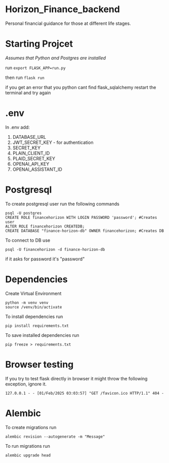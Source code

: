 # Horizon_Finance_backend

Personal financial guidance for those at different life stages.

# Starting Projcet

_Assumes that Python and Postgres are installed_

run
`export FLASK_APP=run.py  `

then run
`flask run `

if you get an error that you python cant find flask_sqlalchemy restart the terminal and try again

# .env

In .env add:

1. DATABASE_URL
2. JWT_SECRET_KEY - for authentication
3. SECRET_KEY
4. PLAIN_CLIENT_ID
5. PLAID_SECRET_KEY
6. OPENAI_API_KEY
7. OPENAI_ASSISTANT_ID

# Postgresql

To create postgresql user run the following commands

```
psql -U postgres
CREATE ROLE financehorizon WITH LOGIN PASSWORD 'password'; #Creates user
ALTER ROLE financehorizon CREATEDB;
CREATE DATABASE "finance-horizon-db" OWNER financehorizon; #Creates DB
```

To connect to DB use

```
psql -U financehorizon -d finance-horizon-db
```

if it asks for password it's "password"

# Dependencies

Create Virtual Environment

```
python -m venv venv
source /venv/bin/activate
```

To install dependencies run

```
pip install requirements.txt
```

To save installed dependencies run

```
pip freeze > requirements.txt
```

# Browser testing

If you try to test flask directly in browser it might throw the following exception, ignore it.

```
127.0.0.1 - - [01/Feb/2025 03:03:57] "GET /favicon.ico HTTP/1.1" 404 -
```

# Alembic

To create migrations run

```
alembic revision --autogenerate -m "Message"
```

To run migrations run

```
alembic upgrade head
```
